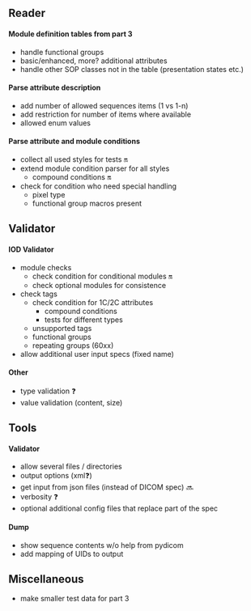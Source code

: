 ## Reader

#### Module definition tables from part 3
* handle functional groups
* basic/enhanced, more? additional attributes
* handle other SOP classes not in the table (presentation states etc.)

#### Parse attribute description
* add number of allowed sequences items (1 vs 1-n)
* add restriction for number of items where available
* allowed enum values

#### Parse attribute and module conditions
* collect all used styles for tests :on:
* extend module condition parser for all styles
    * compound conditions :on:
* check for condition who need special handling
    * pixel type
    * functional group macros present

## Validator

#### IOD Validator
* module checks
    * check condition for conditional modules :on:
    * check optional modules for consistence
* check tags
    * check condition for 1C/2C attributes
        * compound conditions
        * tests for different types
    * unsupported tags
    * functional groups
    * repeating groups (60xx)
* allow additional user input specs (fixed name)

#### Other 
* type validation :question:
* value validation (content, size)

## Tools

#### Validator
* allow several files / directories
* output options (xml:question:)
* get input from json files (instead of DICOM spec) :soon:
* verbosity :question:
* optional additional config files that replace part of the spec

#### Dump
* show sequence contents w/o help from pydicom
* add mapping of UIDs to output

## Miscellaneous
* make smaller test data for part 3
